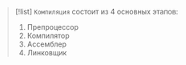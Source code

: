 
> [!list] 
> `Компиляция` состоит из 4 основных этапов:
> 1. Препроцессор
> 2. Компилятор
> 3. Ассемблер
> 4. Линковщик


